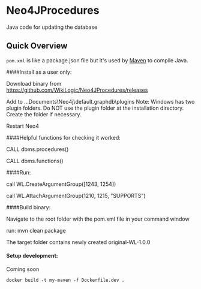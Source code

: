 # Neo4JProcedures

Java code for updating the database

## Quick Overview

`pom.xml` is like a package.json file but it's used by [Maven](https://maven.apache.org/) to compile Java.


####Install as a user only:

 Download binary from https://github.com/WikiLogic/Neo4JProcedures/releases
 
 Add to ...Documents\Neo4j\default.graphdb\plugins  Note: Windows has two plugin folders. Do NOT use the plugin folder at the installation directory. Create the folder if necessary.
 
 Restart Neo4
 
 ####Helpful functions for checking it worked:
 
 CALL dbms.procedures()
 
 CALL dbms.functions()
 
 ####Run:
 
 call WL.CreateArgumentGroup([1243, 1254])

 call WL.AttachArgumentGroup(1210, 1215, "SUPPORTS")


####Build binary:

Navigate to the root folder with the pom.xml file in your command window

run: mvn clean package

The target folder contains newly created original-WL-1.0.0


#### Setup development:

Coming soon

`docker build -t my-maven -f Dockerfile.dev .`
